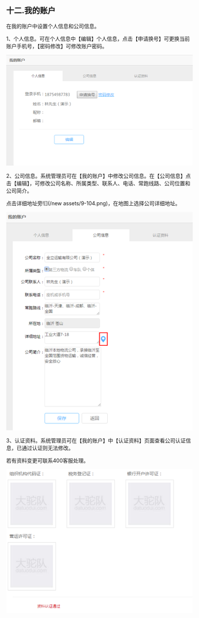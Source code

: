 ## 十二.我的账户

在我的账户中设置个人信息和公司信息。

1、个人信息。可在个人信息中【编辑】个人信息，点击【申请换号】可更换当前账户手机号，【密码修改】可修改账户密码。

![](/nassets/c10-1-1.png)

2、公司信息。系统管理员可在【我的账户】中修改公司信息。在【公司信息】点击【编辑】，可修改公司名称、所属类型、联系人、电话、常跑线路、公司位置和公司简介。

点击详细地址旁![](/new assets/9-104.png)，在地图上选择公司详细地址。

![](/nassets/c10-1-2.png)

3、认证资料。系统管理员可在【我的账户】中【认证资料】页面查看公司认证信息，已通过认证则无法修改。

若有资料变更可联系400客服处理。

![](/nassets/c10-1-3.png)

